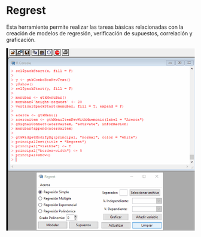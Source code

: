 # Regrest
Esta herramiente permite realizar las tareas básicas relacionadas con la creación de modelos de regresión, verificación de supuestos, correlación y graficación. 

<p>
  <img src="https://github.com/jsmendozap/Regrest/blob/main/Regrest.gif">
</p>

